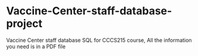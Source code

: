 # Vaccine-Center-staff-database-project
 Vaccine Center staff database SQL for CCCS215 course, All the information you need is in a PDF file
